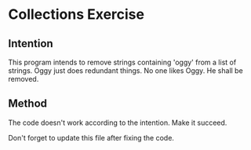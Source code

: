 # Collections Exercise

## Intention

This program intends to remove strings containing 'oggy' from a list of strings.
Oggy just does redundant things. No one likes Oggy. He shall be removed.

## Method

The code doesn't work according to the intention. Make it succeed.

Don't forget to update this file after fixing the code.
